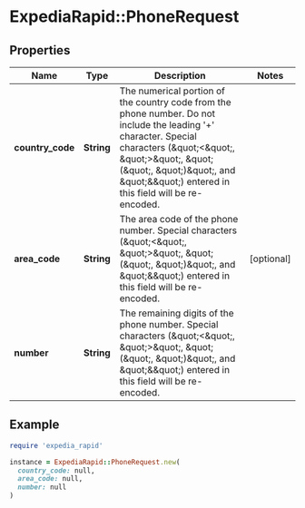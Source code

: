 # ExpediaRapid::PhoneRequest

## Properties

| Name | Type | Description | Notes |
| ---- | ---- | ----------- | ----- |
| **country_code** | **String** | The numerical portion of the country code from the phone number. Do not include the leading &#39;+&#39; character. Special characters (\&quot;&lt;\&quot;, \&quot;&gt;\&quot;, \&quot;(\&quot;, \&quot;)\&quot;, and \&quot;&amp;\&quot;) entered in this field will be re-encoded. |  |
| **area_code** | **String** | The area code of the phone number. Special characters (\&quot;&lt;\&quot;, \&quot;&gt;\&quot;, \&quot;(\&quot;, \&quot;)\&quot;, and \&quot;&amp;\&quot;) entered in this field will be re-encoded. | [optional] |
| **number** | **String** | The remaining digits of the phone number. Special characters (\&quot;&lt;\&quot;, \&quot;&gt;\&quot;, \&quot;(\&quot;, \&quot;)\&quot;, and \&quot;&amp;\&quot;) entered in this field will be re-encoded. |  |

## Example

```ruby
require 'expedia_rapid'

instance = ExpediaRapid::PhoneRequest.new(
  country_code: null,
  area_code: null,
  number: null
)
```

